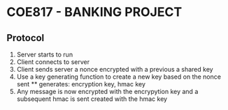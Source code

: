 # COE817 - BANKING PROJECT 

## Protocol 
1. Server starts to run
2. Client connects to server
3. Client sends server a nonce encrypted with a previous a shared key
4. Use a key generating function to create a new key based on the nonce sent
** generates: encryption key, hmac key 
5.  Any message is now encrypted with the encrypytion key and a subsequent hmac is sent created with the hmac key
